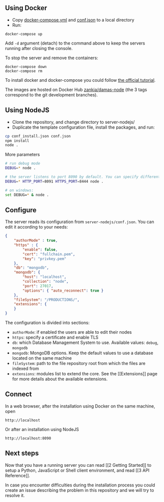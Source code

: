 ## Using Docker
* Copy [docker-compose.yml](http://damas-software.org/docker/docker-compose.yml) and [conf.json](http://damas-software.org/docker/conf.json) to a local directory
* Run:

```shell
docker-compose up
```
Add `-d` argument (detach) to the command above to keep the servers running after closing the console.

To stop the server and remove the containers:
```shell
docker-compose down
docker-compose rm
```

To install docker and docker-compose you could follow [the official tutorial](https://docs.docker.com/compose/install).

The images are hosted on Docker Hub [zankia/damas-node](https://hub.docker.com/r/zankia/damas-node) (the 3 tags correspond to the git development branches).

## Using NodeJS
* Clone the repository, and change directory to server-nodejs/
* Duplicate the template configuration file, install the packages, and run:
```sh
cp conf_install.json conf.json
npm install
node .
```
More parameters
```sh
# run debug mode
DEBUG=* node .

# the server listens to port 8090 by default. You can specify different ports and debug options
DEBUG=* HTTP_PORT=8091 HTTPS_PORT=8444 node .

# on windows:
set DEBUG=* & node .
```

## Configure
The server reads its configuration from `server-nodejs/conf.json`. You can edit it according to your needs:

```json
{                                                                                                                     
    "authorMode" : true,
    "https" : { 
        "enable": false,
        "cert": "fullchain.pem",
        "key": "privkey.pem"
    },  
    "db": "mongodb",
    "mongodb": {
        "host": "localhost",
        "collection": "node",
        "port": 27017,
        "options": { "auto_reconnect": true }
    },  
    "fileSystem": "/PRODUCTIONS/",
    "extensions": {
    }
}
```
The configuration is divided into sections:
* `authorMode`: if enabled the users are able to edit their nodes
* `https`: specify a certificate and enable TLS
* `db`: which Database Management System to use. Available values: `debug`, `mongodb`
* `mongodb`: MongoDB options. Keep the default values to use a database located on the same machine
* `fileSystem`: path to the file repository root from which the files are indexed from
* `extensions`: modules list to extend the core. See the [[Extensions]] page for more details about the available extensions.

## Connect
In a web browser, after the installation using Docker on the same machine, open
```
http://localhost
```
Or after an installation using NodeJS
```
http://localhost:8090
```


##  Next steps
Now that you have a running server you can read [[2 Getting Started]] to setup a Python, JavaScript or Shell client environment, and read [[3 API Reference]].

In case you encounter difficulties during the installation process you could create an issue describing the problem in this repository and we will try to resolve it.
